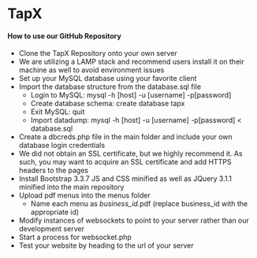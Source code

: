 # TapX
#### How to use our GitHub Repository
* Clone the TapX Repository onto your own server
* We are utilizing a LAMP stack and recommend users install it on their machine as well to avoid environment issues
* Set up your MySQL database using your favorite client
* Import the database structure from the database.sql file
  - Login to MySQL: mysql -h [host] -u [username] -p[password]
  - Create database schema: create database tapx
  - Exit MySQL: quit
  - Import datadump: mysql -h [host] -u [username] -p[password] < database.sql
* Create a dbcreds.php file in the main folder and include your own database login credentials
* We did not obtain an SSL certificate, but we highly recommend it. As such, you may want to acquire an SSL certificate and add HTTPS headers to the pages
* Install Bootstrap 3.3.7 JS and CSS minified as well as JQuery 3.1.1 minified into the main repository
* Upload pdf menus into the menus folder
  - Name each menu as *business_id*.pdf (replace business_id with the appropriate id)
* Modify instances of websockets to point to your server rather than our development server
* Start a process for websocket.php
* Test your website by heading to the url of your server
